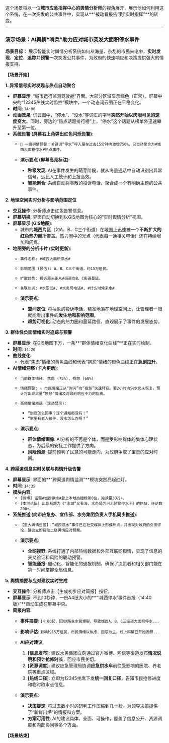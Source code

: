 这个场景将以一位**城市应急指挥中心的舆情分析师**的视角展开，展示他如何利用这个系统，在一次突发的公共事件中，实现从**“被动看报告”**到**“实时指挥”**的转变。

---

### **演示场景：AI舆情“哨兵”助力应对城市突发大面积停水事件**

**场景目标：** 展示智能实时舆情分析系统如何从海量、杂乱的市民来电中，**实时发现**、**定位**、**追踪**并**预警**一次突发公共事件，为政府的快速响应和决策提供强大的情报支持。

**【场景开始】**

**1. 异常信号实时发现与热点自动聚合**

*   **屏幕显示**: “城市运行监测驾驶舱”界面。大部分区域显示绿色（正常）。屏幕中央的“12345热线实时监控”模块中，一个动态词云图正在平稳变化。
*   **时间**: `14:00`
*   **动画效果**: 词云图中，“停水”、“没水”等词汇的字号**突然开始以肉眼可见的速度变大**。同时，旁边的“热点话题排行榜”上，“停水”这个话题从榜单外迅速攀升至第一位。
*   **系统告警 (屏幕右上角弹出红色闪烁告警)**:
    *   `🚨 一级舆情预警：关键词“停水”呼入量在过去15分钟内激增750%，已自动聚合为#城西大面积停水#热点事件。`

    *   **演示要点 (屏幕高亮标注)**:
        *   **秒级发现**: AI在事件发生的萌芽阶段，就从海量通话中自动识别出异常信号，远比人工统计和上报高效。
        *   **智能聚合**: 系统自动将零散的投诉电话，聚合成一个有明确主题的公共事件。

**2. 地理空间实时分析与影响范围定位**

*   **交互操作**: 分析师点击红色告警信息。
*   **屏幕切换**: 界面自动切换到以GIS地图为核心的“实时舆情分析”视图。
*   **屏幕显示 (GIS地图)**:
    *   城市的**城西片区**（如A、B、C三个街道）在地图上迅速被一个**不断扩大的红色热力圈**所覆盖。热力圈中的光点（代表每一通相关电话）还在持续增加和闪烁。
*   **地图旁的分析卡片 (实时更新)**:
    *   `事件名称: #城西大面积停水#`
    *   `影响范围 (预估): A、B、C三个街道，约15万居民。`
    *   `扩散趋势: 投诉源头正从A街道向B、C街道蔓延。`
    *   `关联热词: #水压低#, #水务局电话#, #什么时候来水#`

    *   **演示要点**:
        *   **空间定位**: 将抽象的投诉电话，精准地落在地理空间上，让管理者一眼就能看出事件的**发生地和影响范围**。
        *   **趋势可视化**: 动态的热力圈和蔓延路径，直观展示了事件的发展态势。

**3. 群体性负面情绪实时追踪与预警**

*   **屏幕显示**: 在GIS地图下方，一条**“群体情绪变化曲线”**正在实时绘制。
*   **时间**: `14:20`
*   **曲线变化**:
    *   代表“焦虑”情绪的黄色曲线和代表“抱怨”情绪的橙色曲线正在**急剧拉升**。
*   **AI情绪洞察 (卡片更新)**:
    *   `当前群体情绪: 焦虑 (75%), 抱怨 (60%)`
    *   `情绪预警: ⚠️ 市民情绪正从“询问”向“抱怨”快速转变。若2小时内供水仍未恢复，预计将出现大量“愤怒”情绪及对政府响应不力的指责。`
    *   `高频情绪原话 (滚动显示):`
        *   `“到底怎么回事？连个通知都没有！”`
        *   `“家里有老人孩子，没水怎么办啊？”`

    *   **演示要点**:
        *   **群体情绪画像**: AI分析的不再是个体，而是受影响群体的集体心理状态，为后续的安抚工作提供了方向。
        *   **风险预测**: 提前预判了民意的可能走向，为政府争取了宝贵的应对时间。

**4. 跨渠道信息实时关联与舆情升级告警**

*   **屏幕显示**: 界面的**“跨渠道舆情监测”**模块突然亮起红灯。
*   **时间**: `14:35`
*   **模块内容**:
    *   `[微博] 话题#城西停水#登上本地热搜榜第8位，阅读量30万+。`
    *   `[本地论坛] 出现标题为《“水城”又看海，水务局为何无预警停水？》的热帖，评论数200+。`
*   **系统推送 (向市应急办、宣传部、水务集团负责人手机同步推送)**:
    *   `【重大舆情告警】：“城西停水”事件已在社交媒体上形成热点，并出现对政府的负面评论，建议立即启动二级舆情应对预案。`

    *   **演示要点**:
        *   **全网视野**: 系统打通了内部热线数据和外部互联网舆情，实现了信息的交叉验证和风险的联动预警。
        *   **智能通报**: 自动化、智能化的通报机制，确保了决策者和相关部门能在第一时间掌握全局信息。

**5. 舆情摘要与应对建议实时生成**

*   **交互操作**: 分析师点击【生成初步应对简报】按钮。
*   **屏幕显示**: 不到10秒钟，一份A4纸大小的**“‘城西停水’事件首报（14:40版）”**自动生成在屏幕中央。
*   **简报内容**:
    *   **事件摘要**: `14:00起，因XX路主水管爆裂，导致城西A、B、C三街道大面积停水...`
    *   **影响评估**: `影响约15万居民，市民情绪以焦虑、抱怨为主，线上舆情已开始发酵...`
    *   **AI应对建议**:
        1.  **[信息发布]**: 建议水务集团立刻通过官方微博、短信等渠道发布**情况说明和预计抢修时长**，回应市民关切。
        2.  **[资源调度]**: 建议应急管理局协调**应急供水车**前往受影响的医院、养老院等重点区域。
        3.  **[热线口径]**: 立即为12345坐席下发**统一回复口径**，告知市民抢修进度和临时取水点信息。

    *   **演示要点**:
        *   **决策提速**: 将过去数小时的研判工作压缩到几十秒，为领导决策提供了“新鲜出炉”的情报和方案。
        *   **方案可用性**: AI的建议具体、全面、可操作，覆盖了信息公开、资源调度和内部协同等多个方面。

**【场景结束】**
